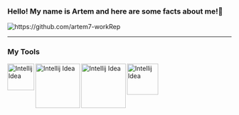 ### Hello! My name is Artem and here are some facts about me!👋


<p align="left">
  <img src="https://komarev.com/ghpvc/?username=artem7-workRep" alt="https://github.com/artem7-workRep" />
</p>

---

###  My Tools

<img align="left" alt="Intellij Idea" width="60px" src="https://www.softmagazin.ru/upload/iblock/d2d/d2dc335e309ab5d05b8213c6a998f9e3.jpg" />
<img align="left" alt="Intellij Idea" width="100px" src="https://habrastorage.org/webt/0e/rn/j0/0ernj0wwnqnwdejls6zvzjup5k8.png" />
<img align="left" alt="Intellij Idea" width="100px" src="https://spring.io/images/OG-Spring.png" />
<img align="left" alt="Intellij Idea" width="70px" src="https://roufid.com/wp-content/uploads/2016/05/eyecatch-maven.png" />

